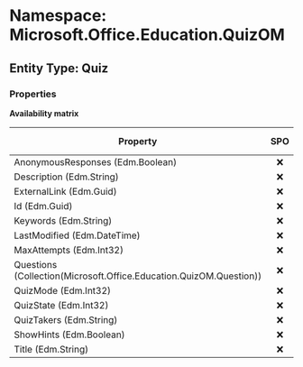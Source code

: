 # Namespace: Microsoft.Office.Education.QuizOM

## Entity Type: Quiz

### Properties

**Availability matrix**

Property | SPO | SP 2019 | SP 2016 | SP 2013
----------|:---:|:-------:|:-------:|:-------
AnonymousResponses (Edm.Boolean) | ❌ | ❌ | ❌ | ✅
Description (Edm.String) | ❌ | ❌ | ❌ | ✅
ExternalLink (Edm.Guid) | ❌ | ❌ | ❌ | ✅
Id (Edm.Guid) | ❌ | ❌ | ❌ | ✅
Keywords (Edm.String) | ❌ | ❌ | ❌ | ✅
LastModified (Edm.DateTime) | ❌ | ❌ | ❌ | ✅
MaxAttempts (Edm.Int32) | ❌ | ❌ | ❌ | ✅
Questions (Collection(Microsoft.Office.Education.QuizOM.Question)) | ❌ | ❌ | ❌ | ✅
QuizMode (Edm.Int32) | ❌ | ❌ | ❌ | ✅
QuizState (Edm.Int32) | ❌ | ❌ | ❌ | ✅
QuizTakers (Edm.String) | ❌ | ❌ | ❌ | ✅
ShowHints (Edm.Boolean) | ❌ | ❌ | ❌ | ✅
Title (Edm.String) | ❌ | ❌ | ❌ | ✅